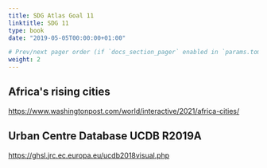 ```yaml
---
title: SDG Atlas Goal 11
linktitle: SDG 11
type: book
date: "2019-05-05T00:00:00+01:00"

# Prev/next pager order (if `docs_section_pager` enabled in `params.toml`)
weight: 2
---
```


## Africa's rising cities

https://www.washingtonpost.com/world/interactive/2021/africa-cities/

## Urban Centre Database UCDB R2019A

https://ghsl.jrc.ec.europa.eu/ucdb2018visual.php

